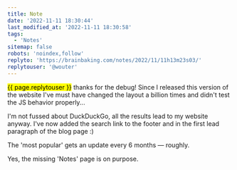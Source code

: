 ```yaml
---
title: Note
date: '2022-11-11 18:30:44'
last_modified_at: '2022-11-11 18:30:58'
tags: 
  - 'Notes'
sitemap: false
robots: 'noindex,follow'
replyto: 'https://brainbaking.com/notes/2022/11/11h13m23s03/'
replytouser: '@wouter'
---
```

<mark>{{ page.replytouser }}</mark> thanks for the debug! Since I released this version of the website I've must have changed the layout a billion times and didn't test the JS behavior properly... 

I'm not fussed about DuckDuckGo, all the results lead to my website anyway. I've now added the search link to the footer and in the first lead paragraph of the blog page :)

The 'most popular' gets an update every 6 months — roughly.

Yes, the missing 'Notes' page is on purpose.